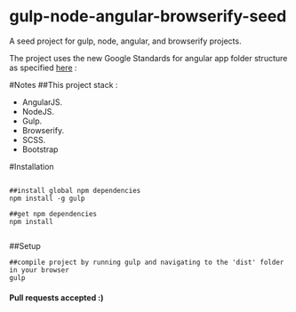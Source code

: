 gulp-node-angular-browserify-seed
============================

A seed project for gulp, node, angular, and browserify projects.

The project uses the new Google Standards for angular app folder structure as specified
[here](https://docs.google.com/document/d/1XXMvReO8-Awi1EZXAXS4PzDzdNvV6pGcuaF4Q9821Es/pub) :

#Notes
##This project stack :
*   AngularJS.
*   NodeJS.
*   Gulp.
*   Browserify.
*   SCSS.
*   Bootstrap


#Installation
```

##install global npm dependencies
npm install -g gulp

##get npm dependencies
npm install


```
##Setup
```
##compile project by running gulp and navigating to the 'dist' folder in your browser
gulp
```

#### Pull requests accepted :)
